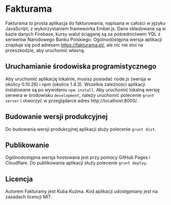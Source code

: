 # Fakturama

Fakturama to prosta aplikacja do fakturowania, napisana w całości w języku JavaScript, z wykorzystaniem frameworka Ember.js. Dane składowane są w bazie danych Firebase, kursy walut ściąganę są za pośrednictwem YQL z serwerów Narodowego Banku Polskiego. Ogólnodostępna wersja aplikacji znajduje się pod adresem https://fakturama.pl/, ale nic nie stoi na przeszkodzie, aby uruchomić własną.

## Uruchamianie środowiska programistycznego

Aby uruchomić aplikację lokalnie, musisz posiadać node.js (wersja w okolicy 0.10.26) i npm (okolice 1.4.3). Wszelkie zależności aplikacji instalowane są po wywołaniu `npm install`. Aby uruchomić lokalną wersję serwera w środowisku `development`, należy uruchomić polecenie `grunt server` i otworzyć w przeglądarce adres http://localhost:8000/.

## Budowanie wersji produkcyjnej

Do budowania wersji produkcyjnej aplikacji służy polecenie `grunt dist`.

## Publikowanie

Ogólnodostępna wersja hostowana jest przy pomocy GitHub Pages i Cloudflare. Do publikowania aplikacji służy polecenie `grunt deploy`.

## Licencja

Autorem Fakturamy jest Kuba Kuźma. Kod aplikacji udostępniany jest na zasadach licencji MIT.

